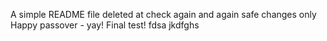 A simple README file
deleted at
check again
and again
safe changes only
Happy passover - yay!
Final test!
fdsa
jkdfghs
